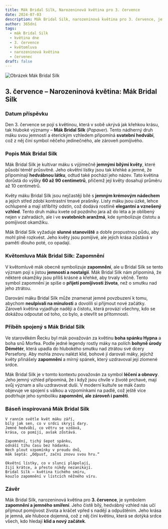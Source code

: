 ```yaml
---
title: Mák Bridal Silk, Narozeninová květina pro 3. července
date: 2024-07-03
description: Mák Bridal Silk, narozeninová květina pro 3. července, je symbolem Zapomnění. Objevte její jedinečný význam, fascinující příběhy a poezii, která oslavuje její krásu.
author: 365dní
tags:
  - mák Bridal Silk
  - květina dne
  - 3. července
  - květomluva
  - narozeninová květina
  - červenec
draft: false
---
```


![Obrázek Mák Bridal Silk](https://cdn.pixabay.com/photo/2021/05/14/19/21/poppy-6254293_640.jpg#center)

## 3. července – Narozeninová květina: Mák Bridal Silk

### Datum příspěvku

Den 3. července se pojí s květinou, která v sobě ukrývá jak křehkou krásu, tak hluboké významy – **Mák Bridal Silk** (_Papaver_). Tento nádherný druh máku svou jemností a éterickým vzhledem připomíná **svatební hedvábí**, což z něj činí symbol něčeho jedinečného, ale zároveň pomíjivého.

### Popis Mák Bridal Silk

Mák Bridal Silk je kultivar máku s výjimečně **jemnými bílými květy**, které působí téměř průsvitně. Jeho okvětní lístky jsou tak křehké a jemné, že připomínají **hedvábnou látku**, odtud také pochází jeho název. Tato květina dorůstá do výšky **60 až 90 centimetrů**, přičemž její květy dosahují průměru až 10 centimetrů.

Květy máku Bridal Silk jsou nejčastěji bílé s **jemným krémovým nádechem** a jejich střed zdobí kontrastní tmavé prašníky. Listy máku jsou úzké, lehce ochlupené a mají stříbřitý odstín, což dodává rostlině **elegantní a vznešený vzhled**. Tento druh máku kvete od pozdního jara až do léta a je oblíbený nejen v zahradách, ale i ve **svatebních aranžmá**, kde symbolizuje čistotu a pomíjivost okamžiku.

Mák Bridal Silk vyžaduje **slunné stanoviště** a dobře propustnou půdu, aby mohl plně rozkvést. Jeho květy jsou pomíjivé, ale jejich krása zůstává v paměti dlouho poté, co opadají.

### Květomluva Mák Bridal Silk: Zapomnění

V květomluvě mák obecně symbolizuje **zapomnění**, ale u Bridal Silk se tento význam pojí s jistou **jemností a nostalgií**. Mák Bridal Silk nám připomíná, že některé okamžiky jsou příliš krásné a křehké, aby trvaly věčně. Tento symbol zapomnění je spíše o **přijetí pomíjivosti života**, než o smutku nad jeho ztrátou.

Darování máku Bridal Silk může znamenat jemné povzbuzení k tomu, abychom **neulpívali na minulosti** a dovolili si přijmout nové začátky. Zároveň květina vyjadřuje naději a čistotu, která provází všechny, kdo se dokážou odpoutat od toho, co bylo, a otevřít se přítomnosti.

### Příběh spojený s Mák Bridal Silk

Ve starověkém Řecku byl mák považován za květinu **boha spánku Hypna** a boha snů Morfea. Podle jedné legendy rostly máky na polích **bohyně úrody Démétér**, která upadla do hlubokého smutku nad ztrátou své dcery Persefony. Aby mohla znovu nalézt klid, bohové jí darovali máky, jejichž květy přinášely **zapomnění** a mírný spánek, který uzdravoval její zlomené srdce.

Mák Bridal Silk je v tomto kontextu považován za symbol **léčení a obnovy**. Jeho jemný vzhled připomíná, že i když jsou chvíle v životě prchavé, mají svůj význam a sílu uzdravovat duši. V moderní kultuře se mák často objevuje ve spojení s válkou a vzpomínkami na padlé, což ještě více podtrhuje jeho symboliku **zapomnění, ale zároveň i paměti**.

### Báseň inspirovaná Mák Bridal Silk

```
V ranním světle květ máku září,  
bílý jak sen, co v srdci skryjí dary.  
Jemné hedvábí, co větru se vzdává,  
krása, co pomíjí, avšak zůstává.  

Zapomnění, tichý šepot spánku,  
odnáší tíhu času bez hádanku.  
Nech plout vzpomínky v proudu dnů,  
mák šeptá: „Odpusť, začni znovu svou hru.“  

Okvětní lístky, co v slunci plápolají,  
žijí krátce, a přesto nikdy nezanikají.  
Bridal Silk – květina tichého smíru,  
kouzlo zapomnění v lístcích něžného víru.  
```

### Závěr

Mák Bridal Silk, narozeninová květina pro **3. července**, je symbolem **zapomnění a jemného smíření**. Jeho čistě bílý, hedvábný vzhled nás učí přijmout pomíjivost života a kráčet vpřed s nadějí a odpuštěním. Jeho krása je jemná, ale hluboce dojemná, což z něj činí květinu, která se dotýká srdce všech, kdo hledají **klid a nový začátek**.